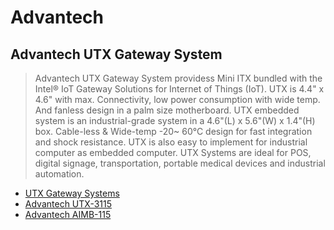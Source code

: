 # Advantech

## Advantech UTX Gateway System

> Advantech UTX Gateway System providess Mini ITX bundled with the Intel® IoT Gateway Solutions for Internet of Things (IoT). UTX is 4.4" x 4.6" with max. Connectivity, low power consumption with wide temp. And fanless design in a palm size motherboard. UTX embedded system is an industrial-grade system in a 4.6"(L) x 5.6"(W) x 1.4"(H) box. Cable-less & Wide-temp -20~ 60°C design for fast integration and shock resistance. UTX is also easy to implement for industrial computer as embedded computer. UTX Systems are ideal for POS, digital signage, transportation, portable medical devices and industrial automation.

- [UTX Gateway Systems](http://www.advantech.com/products/utx-and-systems/sub_bda911fe-28bc-4171-aed3-67f76f6a12c8)
- [Advantech UTX-3115](http://www.advantech.com/products/bda911fe-28bc-4171-aed3-67f76f6a12c8/utx-3115/mod_fa00d5cd-7d2b-430b-8983-c232bfb9f315)
- [Advantech AIMB-115](http://www.advantech.com/products/bda911fe-28bc-4171-aed3-67f76f6a12c8/aimb-115/mod_95eadbae-efc6-4741-986b-8fd6efe4d155)
